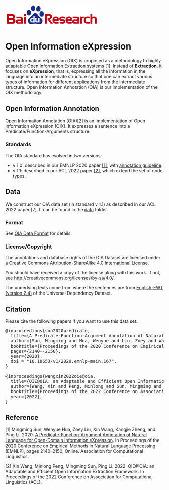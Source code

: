 ![Baidu Logo](resource/baidu-research-logo-small.png)

# Open Information eXpression 

Open Information eXpression (OIX) is proposed as a methodology to highly adaptable Open Information Extraction systems [\[1\]](#reference). Instead of **Extraction**, it focuses on **eXpression**, that is, expressing all the information in the language into an intermediate structure so that one can extract various types of information for different applications from the intermediate structure. Open Information Annotation (OIA) is our implementation of the OIX methodology.  

## Open Information Annotation

Open Information Annotation (OIA)[\[2\]](#reference) is an implementation of Open Information eXpression (OIX). It expresses a sentence into a Predicate/Function-Arguments structure. 

### Standards

The OIA standard has evolved in two versions: 

* v 1.0: described in our EMNLP 2020 paper [\[1\]](#reference), with [annotation guideline](doc/annotation_guideline.pdf).
* v 1.1: described in our ACL 2022 paper [\[2\]](#reference), which extend the set of node types.  



## Data 

We construct our OIA data set (in standard v 1.1) as described in our ACL 2022 paper [2]. It can be found in the [data](data) folder. 

### Format 

See [OIA Data Format](doc/data_format.md) for details. 

### License/Copyright

The annotations and database rights of the OIA Dataset are licensed under a Creative Commons Attribution-ShareAlike 4.0 International License.

You should have received a copy of the license along with this work. If not, see http://creativecommons.org/licenses/by-sa/4.0/.

The underlying texts come from where the sentences are from [English-EWT (version 2.4)](https://lindat.mff.cuni.cz/repository/xmlui/handle/11234/1-2988) of the Universal Dependency Dataset.

## Citation

Please cite the following papers if you want to use this data set:
<pre>
@inproceedings{sun2020predicate,
  title={A Predicate-Function-Argument Annotation of Natural Language for Open-Domain Information eXpression},
  author={Sun, Mingming and Hua, Wenyue and Liu, Zoey and Wang, Xin and Zheng, Kangjie and Li, Ping},
  booktitle={Proceedings of the 2020 Conference on Empirical Methods in Natural Language Processing (EMNLP)},
  pages={2140--2150},
  year={2020},
  doi = "10.18653/v1/2020.emnlp-main.167",
}

@inproceedings{wangxin2022oie@oia,
  title={OIE@OIA: an Adaptable and Efficient Open Information Extraction Framework},
  author={Wang, Xin and Peng, Minlong and Sun, Mingming and Li, Ping},
  booktitle={Proceedings of the 2022 Conference on Association for Computational Linguistics (ACL)},
  year={2022},
}
</pre>

## Reference 

\[1\] Mingming Sun, Wenyue Hua, Zoey Liu, Xin Wang, Kangjie Zheng, and Ping Li. 2020. [A Predicate-Function-Argument Annotation of Natural Language for Open-Domain Information eXpression](https://aclanthology.org/2020.emnlp-main.167/). In Proceedings of the 2020 Conference on Empirical Methods in Natural Language Processing (EMNLP), pages 2140–2150, Online. Association for Computational Linguistics.

\[2\] Xin Wang, Minlong Peng, Mingming Sun, Ping Li. 2022. OIE@OIA: an Adaptable and Efficient Open Information Extraction Framework. In Proceedings of the 2022 Conference on Association for Computational Linguistics (ACL).
